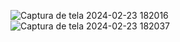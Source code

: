 ![Captura de tela 2024-02-23 182016](https://github.com/gabrielaanselmo/uniesp_tecnologias_front-endIII/assets/112910372/817163ae-b577-48c9-92ba-a681c805b0bf)
![Captura de tela 2024-02-23 182037](https://github.com/gabrielaanselmo/uniesp_tecnologias_front-endIII/assets/112910372/f2364ae5-1d3e-4acf-bd55-8d3da4c16127)
